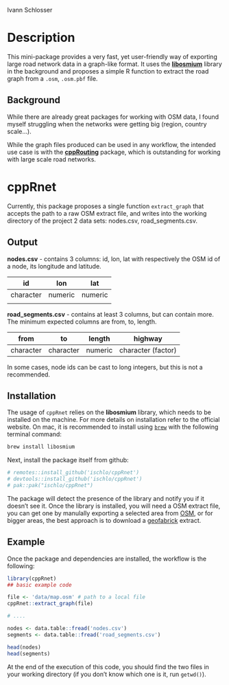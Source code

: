 Ivann Schlosser

# Description

This mini-package provides a very fast, yet user-friendly way of
exporting large road network data in a graph-like format. It uses the
[**libosmium**](https://osmcode.org/libosmium/index.html) library in the
background and proposes a simple R function to extract the road graph
from a `.osm`, `.osm.pbf` file.

## Background

While there are already great packages for working with OSM data, I
found myself struggling when the networks were getting big (region,
country scale…).

While the graph files produced can be used in any workflow, the intended
use case is with the
[**cppRouting**](https://github.com/vlarmet/cppRouting) package, which
is outstanding for working with large scale road networks.

# cppRnet

Currently, this package proposes a single function `extract_graph` that
accepts the path to a raw OSM extract file, and writes into the working
directory of the project 2 data sets: nodes.csv, road_segments.csv.

## Output

**nodes.csv** - contains 3 columns: id, lon, lat with respectively the
OSM id of a node, its longitude and latitude.

| id        | lon     | lat     |
|-----------|---------|---------|
| character | numeric | numeric |
|           |         |         |

**road_segments.csv** - contains at least 3 columns, but can contain
more. The minimum expected columns are from, to, length.

| from      | to        | length  | highway            |
|-----------|-----------|---------|--------------------|
| character | character | numeric | character (factor) |

In some cases, node ids can be cast to long integers, but this is not a
recommended.

## Installation

The usage of `cppRnet` relies on the **libosmium** library, which needs
to be installed on the machine. For more details on installation refer
to the official website. On mac, it is recommended to install using
[`brew`](https://brew.sh) with the following terminal command:

``` bash
brew install libosmium
```

Next, install the package itself from github:

``` r
# remotes::install_github('ischlo/cppRnet')
# devtools::install_github('ischlo/cppRnet')
# pak::pak("ischlo/cppRnet")
```

The package will detect the presence of the library and notify you if it
doesn’t see it. Once the library is installed, you will need a OSM
extract file, you can get one by manulally exporting a selected area
from [OSM](openstreetmap.org), or for bigger areas, the best approach is
to download a [geofabrick](https://download.geofabrik.de) extract.

## Example

Once the package and dependencies are installed, the workflow is the
following:

``` r
library(cppRnet)
## basic example code

file <- 'data/map.osm' # path to a local file 
cppRnet::extract_graph(file)

# .... 

nodes <- data.table::fread('nodes.csv')
segments <- data.table::fread('road_segments.csv')

head(nodes)
head(segments)
```

At the end of the execution of this code, you should find the two files
in your working directory (if you don’t know which one is it, run
`getwd()`).
